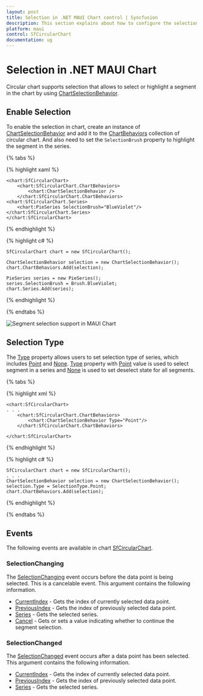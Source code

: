 ```yaml
---
layout: post
title: Selection in .NET MAUI Chart control | Syncfusion
description: This section explains about how to configure the selection support and its features applying in .NET MAUI Chart (SfCircularChart).
platform: maui
control: SfCircularChart
documentation: ug
---
```


# Selection in .NET MAUI Chart

Circular chart supports selection that allows to select or highlight a segment in the chart by using [ChartSelectionBehavior](https://help.syncfusion.com/cr/maui/Syncfusion.Maui.Charts.ChartSelectionBehavior.html).

## Enable Selection

To enable the selection in chart, create an instance of [ChartSelectionBehavior](https://help.syncfusion.com/cr/maui/Syncfusion.Maui.Charts.ChartSelectionBehavior.html) and add it to the [ChartBehaviors](https://help.syncfusion.com/cr/maui/Syncfusion.Maui.Charts.ChartBase.html#Syncfusion_Maui_Charts_ChartBase_ChartBehaviors) collection of circular chart. And also need to set the `SelectionBrush` property to highlight the segment in the series.

{% tabs %}

{% highlight xaml %}

    <chart:SfCircularChart>
        <chart:SfCircularChart.ChartBehaviors>
            <chart:ChartSelectionBehavior />
        </chart:SfCircularChart.ChartBehaviors>
    <chart:SfCircularChart.Series>
        <chart:PieSeries SelectionBrush="BlueViolet"/>
    </chart:SfCircularChart.Series>
    </chart:SfCircularChart>

{% endhighlight %}

{% highlight c# %}

    SfCircularChart chart = new SfCircularChart();

    ChartSelectionBehavior selection = new ChartSelectionBehavior();
    chart.ChartBehaviors.Add(selection);

    PieSeries series = new PieSeries();
    series.SelectionBrush = Brush.BlueViolet;
    chart.Series.Add(series);

{% endhighlight %}

{% endtabs %}

![Segment selection support in MAUI Chart](Selection_images/maui_chart_segment_selection.png)

## Selection Type

The [Type](https://help.syncfusion.com/cr/maui/Syncfusion.Maui.Charts.ChartSelectionBehavior.html#Syncfusion_Maui_Charts_ChartSelectionBehavior_Type) property allows users to set selection type of series, which includes [Point](https://help.syncfusion.com/cr/maui/Syncfusion.Maui.Charts.SelectionType.html#Syncfusion_Maui_Charts_SelectionType_Point) and [None](https://help.syncfusion.com/cr/maui/Syncfusion.Maui.Charts.SelectionType.html#Syncfusion_Maui_Charts_SelectionType_None). [Type](https://help.syncfusion.com/cr/maui/Syncfusion.Maui.Charts.ChartSelectionBehavior.html#Syncfusion_Maui_Charts_ChartSelectionBehavior_Type) property with [Point](https://help.syncfusion.com/cr/maui/Syncfusion.Maui.Charts.SelectionType.html#Syncfusion_Maui_Charts_SelectionType_Point) value is used to select segment in a series and [None](https://help.syncfusion.com/cr/maui/Syncfusion.Maui.Charts.SelectionType.html#Syncfusion_Maui_Charts_SelectionType_None) is used to set deselect state for all segments. 

{% tabs %}

{% highlight xml %}

    <chart:SfCircularChart>
    . . .
        <chart:SfCircularChart.ChartBehaviors>
            <chart:ChartSelectionBehavior Type="Point"/>
        </chart:SfCircularChart.ChartBehaviors>

    </chart:SfCircularChart>

{% endhighlight %}

{% highlight c# %}

    SfCircularChart chart = new SfCircularChart();
    . . .
    ChartSelectionBehavior selection = new ChartSelectionBehavior();
    selection.Type = SelectionType.Point;
    chart.ChartBehaviors.Add(selection);

{% endhighlight %}

{% endtabs %}

## Events

The following events are available in chart [SfCircularChart](https://help.syncfusion.com/cr/maui/Syncfusion.Maui.Charts.SfCircularChart.html).

### SelectionChanging

The [SelectionChanging](https://help.syncfusion.com/cr/maui/Syncfusion.Maui.Charts.ChartBase.html#Syncfusion_Maui_Charts_ChartBase_SelectionChanging) event occurs before the data point is being selected. This is a cancelable event. This argument contains the following information.

* [CurrentIndex](https://help.syncfusion.com/cr/maui/Syncfusion.Maui.Charts.SelectionEventArgs.html#Syncfusion_Maui_Charts_SelectionEventArgs_CurrentIndex) - Gets the index of currently selected data point.
* [PreviousIndex](https://help.syncfusion.com/cr/maui/Syncfusion.Maui.Charts.SelectionEventArgs.html#Syncfusion_Maui_Charts_SelectionEventArgs_PreviousIndex) - Gets the index of previously selected data point.
* [Series](https://help.syncfusion.com/cr/maui/Syncfusion.Maui.Charts.SelectionEventArgs.html#Syncfusion_Maui_Charts_SelectionEventArgs_Series) - Gets the selected series.
* [Cancel](https://help.syncfusion.com/cr/maui/Syncfusion.Maui.Charts.SelectionChangingEventArgs.html#Syncfusion_Maui_Charts_SelectionChangingEventArgs_Cancel) - Gets or sets a value indicating whether to continue the segment selection.

### SelectionChanged

The [SelectionChanged](https://help.syncfusion.com/cr/maui/Syncfusion.Maui.Charts.ChartBase.html#Syncfusion_Maui_Charts_ChartBase_SelectionChanged) event occurs after a data point has been selected. This argument contains the following information.

* [CurrentIndex](https://help.syncfusion.com/cr/maui/Syncfusion.Maui.Charts.SelectionEventArgs.html#Syncfusion_Maui_Charts_SelectionEventArgs_CurrentIndex) - Gets the index of currently selected data point.
* [PreviousIndex](https://help.syncfusion.com/cr/maui/Syncfusion.Maui.Charts.SelectionEventArgs.html#Syncfusion_Maui_Charts_SelectionEventArgs_PreviousIndex) - Gets the index of previously selected data point.
* [Series](https://help.syncfusion.com/cr/maui/Syncfusion.Maui.Charts.SelectionEventArgs.html#Syncfusion_Maui_Charts_SelectionEventArgs_Series) - Gets the selected series.
